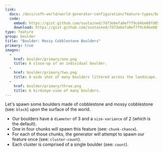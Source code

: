 ```yaml
---
link:
  docs: /docs/cofh-world/world-generator-configuration/feature-types/boulder/
  code:
    embed: https://gist.github.com/sustained/7d73ebefa0ef7f9c64be08fd05bece78.js
    download: https://gist.github.com/sustained/7d73ebefa0ef7f9c64be08fd05bece78/archive/6ca1d4a6c2a8057fd4106cd205fe90882c8b08b4.zip
type: feature
group: boulder
title: "Boulder: Mossy Cobblestone Boulders"
primary: true
images:
  -
    href: boulder/primary/one.png
    title: A close-up of an individual boulder.
  -
    href: boulder/primary/two.png
    title: A wide shot of many boulders littered across the landscape.
  -
    href: boulder/primary/three.png
    title: A birdseye-view of many boulders.
---
```


Let's spawn some boulders made of cobblestone and mossy cobblestone (see: `block`) upon the surface of the world.

- Our boulders have a `diameter` of 3 and a `size-variance` of 2 (which is the default).
- One in four chunks will spawn this feature (see: `chunk-chance`).
- For each of those chunks, the generator will attempt to spawn our feature once (see: `cluster-count`).
- Each cluster is comprised of a single boulder (see: `count`).